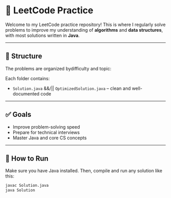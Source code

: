 # 🧠 LeetCode Practice

Welcome to my LeetCode practice repository! This is where I regularly solve problems to improve my understanding of **algorithms** and **data structures**, with most solutions written in **Java**.

---

## 📁 Structure

The problems are organized bydifficulty and topic:



Each folder contains:
- `Solution.java` &&/|| `OptimizedSolution.java` – clean and well-documented code
---

## ✅ Goals

- Improve problem-solving speed
- Prepare for technical interviews
- Master Java and core CS concepts

---

## 🚀 How to Run

Make sure you have Java installed. Then, compile and run any solution like this:

```bash
javac Solution.java
java Solution
